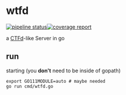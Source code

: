 # wtfd
[![pipeline status](https://gitlab.fachschaften.org/foss-ag/wtfd/badges/master/pipeline.svg)](https://gitlab.fachschaften.org/foss-ag/wtfd/commits/master)[![coverage report](https://gitlab.fachschaften.org/foss-ag/wtfd/badges/master/coverage.svg)](https://gitlab.fachschaften.org/foss-ag/wtfd/commits/master)

a [CTFd](https://ctfd.io/)-like Server in go

## run

starting (you **don't** need to be inside of gopath)

```
export GO111MODULE=auto # maybe needed
go run cmd/wtfd.go
```
